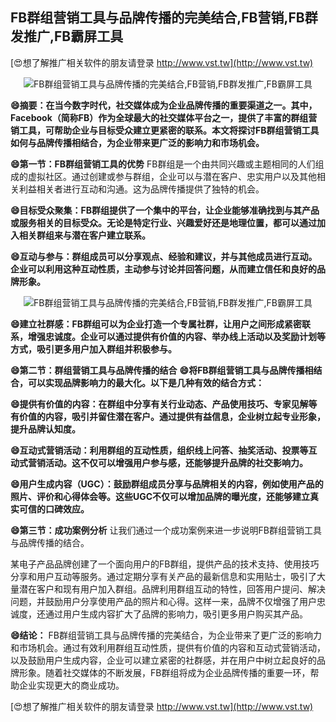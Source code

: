 ## **FB群组营销工具与品牌传播的完美结合,FB营销,FB群发推广,FB霸屏工具**

[😍想了解推广相关软件的朋友请登录 http://www.vst.tw](http://www.vst.tw)

 <center><img src="https://vst.tw/MP4/tuiguang/png/4.png" alt="FB群组营销工具与品牌传播的完美结合,FB营销,FB群发推广,FB霸屏工具"></center>

**😄摘要：在当今数字时代，社交媒体成为企业品牌传播的重要渠道之一。其中，Facebook（简称FB）作为全球最大的社交媒体平台之一，提供了丰富的群组营销工具，可帮助企业与目标受众建立更紧密的联系。本文将探讨FB群组营销工具如何与品牌传播相结合，为企业带来更广泛的影响力和市场机会。**

**😄第一节：FB群组营销工具的优势**
FB群组是一个由共同兴趣或主题相同的人们组成的虚拟社区。通过创建或参与群组，企业可以与潜在客户、忠实用户以及其他相关利益相关者进行互动和沟通。这为品牌传播提供了独特的机会。

**😄目标受众聚集：FB群组提供了一个集中的平台，让企业能够准确找到与其产品或服务相关的目标受众。无论是特定行业、兴趣爱好还是地理位置，都可以通过加入相关群组来与潜在客户建立联系。**

**😄互动与参与：群组成员可以分享观点、经验和建议，并与其他成员进行互动。企业可以利用这种互动性质，主动参与讨论并回答问题，从而建立信任和良好的品牌形象。**

 <center><img src="https://vst.tw/MP4/tuiguang/png/1.png" alt="FB群组营销工具与品牌传播的完美结合,FB营销,FB群发推广,FB霸屏工具"></center>

**😄建立社群感：FB群组可以为企业打造一个专属社群，让用户之间形成紧密联系，增强忠诚度。企业可以通过提供有价值的内容、举办线上活动以及奖励计划等方式，吸引更多用户加入群组并积极参与。**

**😄第二节：群组营销工具与品牌传播的结合**
**😄将FB群组营销工具与品牌传播相结合，可以实现品牌影响力的最大化。以下是几种有效的结合方式：**

**😄提供有价值的内容：在群组中分享有关行业动态、产品使用技巧、专家见解等有价值的内容，吸引并留住潜在客户。通过提供有益信息，企业树立起专业形象，提升品牌认知度。**

**😄互动式营销活动：利用群组的互动性质，组织线上问答、抽奖活动、投票等互动式营销活动。这不仅可以增强用户参与感，还能够提升品牌的社交影响力。**

**😄用户生成内容（UGC）：鼓励群组成员分享与品牌相关的内容，例如使用产品的照片、评价和心得体会等。这些UGC不仅可以增加品牌的曝光度，还能够建立真实可信的口碑效应。**

**😄第三节：成功案例分析**
让我们通过一个成功案例来进一步说明FB群组营销工具与品牌传播的结合。

某电子产品品牌创建了一个面向用户的FB群组，提供产品的技术支持、使用技巧分享和用户互动等服务。通过定期分享有关产品的最新信息和实用贴士，吸引了大量潜在客户和现有用户加入群组。品牌利用群组互动的特性，回答用户提问、解决问题，并鼓励用户分享使用产品的照片和心得。这样一来，品牌不仅增强了用户忠诚度，还通过用户生成内容扩大了品牌的影响力，吸引更多用户购买其产品。

**😄结论：**
FB群组营销工具与品牌传播的完美结合，为企业带来了更广泛的影响力和市场机会。通过有效利用群组互动性质，提供有价值的内容和互动式营销活动，以及鼓励用户生成内容，企业可以建立紧密的社群感，并在用户中树立起良好的品牌形象。随着社交媒体的不断发展，FB群组将成为企业品牌传播的重要一环，帮助企业实现更大的商业成功。

[😍想了解推广相关软件的朋友请登录 http://www.vst.tw](http://www.vst.tw)



